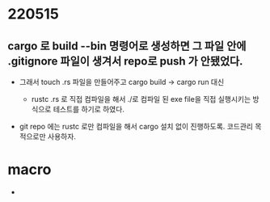 # 220515

## cargo 로 build --bin 명령어로 생성하면 그 파일 안에 .gitignore 파일이 생겨서 repo로 push 가 안됐었다.

- 그래서 touch .rs 파일을 만들어주고 cargo build -> cargo run 대신

  - rustc .rs 로 직접 컴파일을 해서 ./로 컴파일 된 exe file을 직접 실행시키는 방식으로 테스트를 하기로 하였다.

- git repo 에는 rustc 로만 컴파일을 해서 cargo 설치 없이 진행하도록. 코드관리 목적으로만 사용하자.

# macro

-
